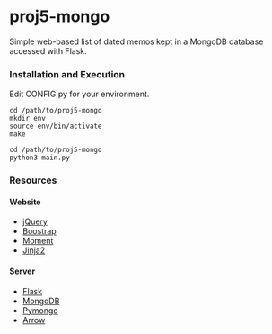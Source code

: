 # proj5-mongo
Simple web-based list of dated memos kept in a MongoDB database accessed with Flask.


### Installation and Execution

Edit CONFIG.py for your environment.

```shell
cd /path/to/proj5-mongo
mkdir env
source env/bin/activate
make
```

```shell
cd /path/to/proj5-mongo
python3 main.py
```

### Resources

#### Website

- [jQuery](https://jquery.com/)
- [Boostrap](http://getbootstrap.com/)
- [Moment](http://momentjs.com/)
- [Jinja2](http://jinja.pocoo.org/)

#### Server

- [Flask](http://flask.pocoo.org/)
- [MongoDB](https://www.mongodb.org/)
- [Pymongo](https://api.mongodb.org/python/current/)
- [Arrow](http://crsmithdev.com/arrow/)
